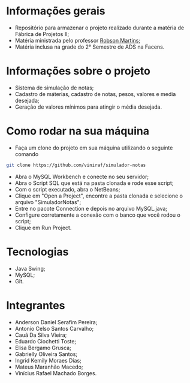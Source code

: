 # Informações gerais
* Repositório para armazenar o projeto realizado durante a matéria de Fábrica de Projetos II;
* Matéria ministrada pelo professor [Robson Martins](https://www.linkedin.com/in/robsonmartins/);
* Matéria inclusa na grade do 2° Semestre de ADS na Facens.

# Informações sobre o projeto
* Sistema de simulação de notas;
* Cadastro de máterias, cadastro de notas, pesos, valores e media desejada;
* Geração de valores mínimos para atingir o média desejada.

# Como rodar na sua máquina
* Faça um clone do projeto em sua máquina utilizando o seguinte comando
```bash
git clone https://github.com/viniraf/simulador-notas
```
* Abra o MySQL Workbench e conecte no seu servidor;
* Abra o Script SQL que está na pasta clonada e rode esse script;
* Com o script executado, abra o NetBeans;
* Clique em "Open a Project", encontre a pasta clonada e selecione o arquivo "SimuladorNotas";
* Entre no pacote Connection e depois no arquivo MySQL.java;
* Configure corretamente a conexão com o banco que você rodou o script;
* Clique em Run Project.

# Tecnologias 
* Java Swing;
* MySQL;
* Git.

# Integrantes
* Anderson Daniel Serafim Pereira;
* Antonio Celso Santos Carvalho;
* Cauã Da Silva Vieira;
* Eduardo Ciochetti Toste;
* Elisa Bergamo Grusca;
* Gabrielly Oliveira Santos;
* Ingrid Kemily Moraes Dias;
* Mateus Maranhão Macedo;
* Vinícius Rafael Machado Borges.
